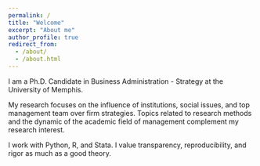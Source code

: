 ```yaml
---
permalink: /
title: "Welcome"
excerpt: "About me"
author_profile: true
redirect_from: 
  - /about/
  - /about.html
---
```


I am a Ph.D. Candidate in Business Administration - Strategy at the University of Memphis.

My research focuses on the influence of institutions, social issues, and top management team over firm strategies. Topics related to research methods and the dynamic of the academic field of management complement my research interest.

I work with Python, R, and Stata. I value transparency, reproducibility, and rigor as much as a good theory.